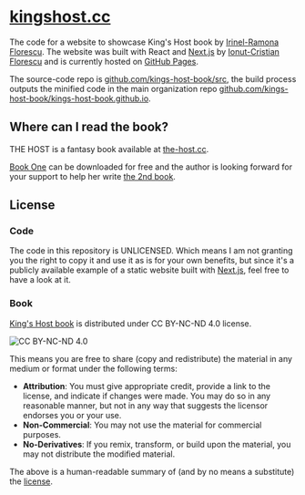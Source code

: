 # [kingshost.cc](https://kingshost.cc)

The code for a website to showcase King's Host book by [Irinel-Ramona Florescu](https://www.behance.net/iflorescu).
The website was built with React and [Next.js](https://github.com/zeit/next.js/) by [Ionut-Cristian Florescu](https://www.linkedin.com/in/icflorescu/) and is currently hosted on [GitHub Pages](https://pages.github.com/).

The source-code repo is [github.com/kings-host-book/src](https://github.com/kings-host-book/src), the build process outputs the minified code in the main organization repo [github.com/kings-host-book/kings-host-book.github.io](https://github.com/kings-host-book/kings-host-book.github.io).

## Where can I read the book?

THE HOST is a fantasy book available at [the-host.cc](https://kingshost.cc).

[Book One](https://kingshost.cc/book-one/) can be downloaded for free and the author is looking forward for your support to help her write [the 2nd book](https://kingshost.cc/book-two/).

## License

### Code

The code in this repository is UNLICENSED. Which means I am not granting you the right to copy it and use it as is for your own benefits, but since it's a publicly available example of a static website built with [Next.js](https://github.com/zeit/next.js/), feel free to have a look at it.

### Book

[King's Host book](https://kingshost.cc) is distributed under CC BY-NC-ND 4.0 license.

![CC BY-NC-ND 4.0](https://i.creativecommons.org/l/by-nc-nd/4.0/88x31.png)

This means you are free to share (copy and redistribute) the material in any medium or format under the following terms:

- **Attribution**:
  You must give appropriate credit, provide a link to the license, and indicate if changes were made. You may do so in any reasonable manner, but not in any way that suggests the licensor endorses you or your use.
- **Non-Commercial**:
  You may not use the material for commercial purposes.
- **No-Derivatives**:
  If you remix, transform, or build upon the material, you may not distribute the modified material.

The above is a human-readable summary of (and by no means a substitute) the [license](https://creativecommons.org/licenses/by-nc-nd/4.0/legalcode).
